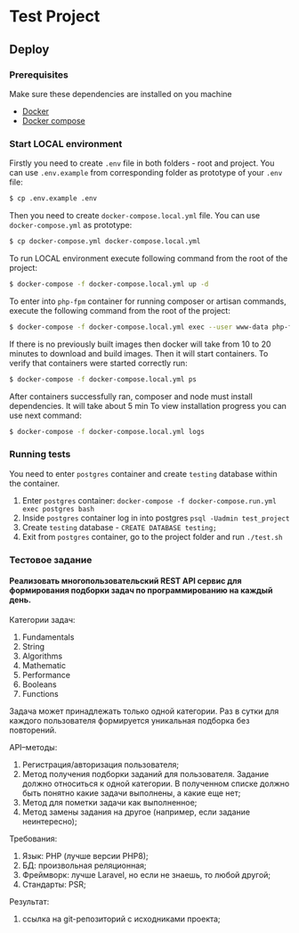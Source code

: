# Test Project

## Deploy

### Prerequisites

Make sure these dependencies are installed on you machine

- [Docker](https://www.docker.com/ "Docker")
- [Docker compose](https://docs.docker.com/compose/ "Docker compose")

### Start LOCAL environment

Firstly you need to create `.env` file in both folders - root and project. You can use `.env.example` from corresponding folder as prototype of your `.env` file:

``` bash
$ cp .env.example .env
```

Then you need to create `docker-compose.local.yml` file. You can use `docker-compose.yml` as prototype:

``` bash
$ cp docker-compose.yml docker-compose.local.yml
```

To run LOCAL environment execute following command from the root of the project:

 ``` bash
 $ docker-compose -f docker-compose.local.yml up -d
 ```

To enter into `php-fpm` container for running composer or artisan commands, execute the following command from the root of the project:

 ``` bash
 $ docker-compose -f docker-compose.local.yml exec --user www-data php-fpm bash
 ```

If there is no previously built images then docker will take from 10 to 20 minutes to download and build images.
Then it will start containers.
To verify that containers were started correctly run:

 ``` bash
 $ docker-compose -f docker-compose.local.yml ps
 ```

After containers successfully ran, composer and node must install dependencies.
It will take about 5 min
To view installation progress you can use  next command:

 ``` bash
 $ docker-compose -f docker-compose.local.yml logs
 ```

### Running tests

You need to enter `postgres` container and create `testing` database within the container.

1. Enter `postgres` container: `docker-compose -f docker-compose.run.yml exec postgres bash`
2. Inside `postgres` container log in into postgres `psql -Uadmin test_project`
3. Create `testing` database - `CREATE DATABASE testing;`
4. Exit from `postgres` container, go to the project folder and run `./test.sh`

### Тестовое задание

#### Реализовать многопользовательский REST API сервис для формирования подборки задач по программированию на каждый день.

Категории задач:
1. Fundamentals
2. String
3. Algorithms
4. Mathematic
5. Performance
6. Booleans
7. Functions

Задача может принадлежать только одной категории. Раз в сутки для каждого пользователя формируется уникальная подборка без повторений.

API–методы:
1. Регистрация/авторизация пользователя;
2. Метод получения подборки заданий для пользователя. Задание должно относиться к одной категории. В полученном списке должно быть понятно какие задачи выполнены, а какие еще нет;
3. Метод для пометки задачи как выполненное;
4. Метод замены задания на другое (например, если задание неинтересно);

Требования:
1. Язык: PHP (лучше версии PHP8);
2. БД: произвольная реляционная;
3. Фреймворк: лучше Laravel, но если не знаешь, то любой другой;
4. Стандарты: PSR;

Результат:
1.  ссылка на git-репозиторий с исходниками проекта;

